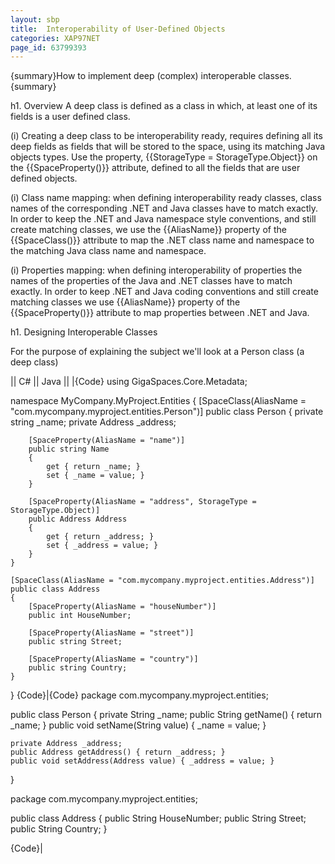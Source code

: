 ```yaml
---
layout: sbp
title:  Interoperability of User-Defined Objects
categories: XAP97NET
page_id: 63799393
---
```


{summary}How to implement deep (complex) interoperable classes.{summary}

h1. Overview
A deep class is defined as a class in which, at least one of its fields is a user defined class.

(i) Creating a deep class to be interoperability ready, requires defining all its deep fields as fields that will be stored to the space, using its matching Java objects types. Use the property, {{StorageType = StorageType.Object}} on the {{SpaceProperty()}} attribute, defined to all the fields that are user defined objects.

(i) Class name mapping: when defining interoperability ready classes, class names of the corresponding .NET and Java classes have to match exactly. In order to keep the .NET and Java namespace style conventions, and still create matching classes, we use the {{AliasName}} property of the {{SpaceClass()}} attribute to map the .NET class name and namespace to the matching Java class name and namespace.

(i) Properties mapping: when defining interoperability of properties the names of the properties of the Java and .NET classes have to match exactly. In order to keep .NET and Java coding conventions and still create matching classes we use {{AliasName}} property of the {{SpaceProperty()}} attribute to map properties between .NET and Java.

h1. Designing Interoperable Classes

For the purpose of explaining the subject we'll look at a Person class (a deep class)

|| C# || Java ||
|{Code}
using GigaSpaces.Core.Metadata;

namespace MyCompany.MyProject.Entities
{
    [SpaceClass(AliasName = "com.mycompany.myproject.entities.Person")]
    public class Person
    {
        private string _name;
        private Address _address;

        [SpaceProperty(AliasName = "name")]
        public string Name
        {
            get { return _name; }
            set { _name = value; }
        }

        [SpaceProperty(AliasName = "address", StorageType = StorageType.Object)]
        public Address Address
        {
            get { return _address; }
            set { _address = value; }
        }
    }

    [SpaceClass(AliasName = "com.mycompany.myproject.entities.Address")]
    public class Address
    {
        [SpaceProperty(AliasName = "houseNumber")]
        public int HouseNumber;

        [SpaceProperty(AliasName = "street")]
        public string Street;

        [SpaceProperty(AliasName = "country")]
        public string Country;
    }
}
{Code}|{Code}
package com.mycompany.myproject.entities;

public class Person
{
    private String _name;
    public String getName() { return _name; }
    public void setName(String value) { _name = value; }

    private Address _address;
    public Address getAddress() { return _address; }
    public void setAddress(Address value) { _address = value; }
}

package com.mycompany.myproject.entities;

public class Address
{
    public String HouseNumber;
    public String Street;
    public String Country;
}

{Code}|

